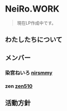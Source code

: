 # NeiRo.WORK
> 現在LP作成中です。

## わたしたちについて

## メンバー
### 染宮ねいろ [nirsmmy](https://github.com/nirsmmy)

### zen [zen510](https://github.com/zen510)

## 活動方針
